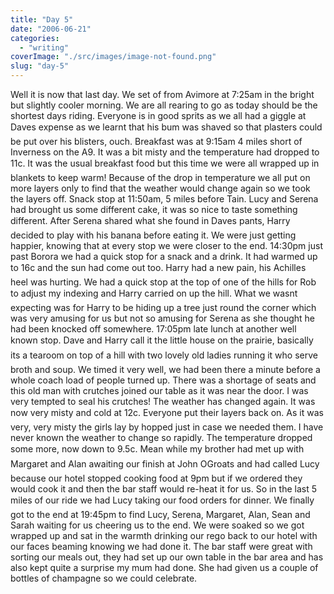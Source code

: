 ```yaml
---
title: "Day 5"
date: "2006-06-21"
categories: 
  - "writing"
coverImage: "./src/images/image-not-found.png"
slug: "day-5"
---
```


Well it is now that last day. We set of from Avimore at 7:25am in the bright but slightly cooler morning. We are all rearing to go as today should be the shortest days riding. Everyone is in good sprits as we all had a giggle at Daves expense as we learnt that his bum was shaved so that plasters could be put over his blisters, ouch. Breakfast was at 9:15am 4 miles short of Inverness on the A9. It was a bit misty and the temperature had dropped to 11c. It was the usual breakfast food but this time we were all wrapped up in blankets to keep warm! Because of the drop in temperature we all put on more layers only to find that the weather would change again so we took the layers off. Snack stop at 11:50am, 5 miles before Tain. Lucy and Serena had brought us some different cake, it was so nice to taste something different. After Serena shared what she found in Daves pants, Harry decided to play with his banana before eating it. We were just getting happier, knowing that at every stop we were closer to the end. 14:30pm just past Borora we had a quick stop for a snack and a drink. It had warmed up to 16c and the sun had come out too. Harry had a new pain, his Achilles heel was hurting. We had a quick stop at the top of one of the hills for Rob to adjust my indexing and Harry carried on up the hill. What we wasnt expecting was for Harry to be hiding up a tree just round the corner which was very amusing for us but not so amusing for Serena as she thought he had been knocked off somewhere. 17:05pm late lunch at another well known stop. Dave and Harry call it the little house on the prairie, basically its a tearoom on top of a hill with two lovely old ladies running it who serve broth and soup. We timed it very well, we had been there a minute before a whole coach load of people turned up. There was a shortage of seats and this old man with crutches joined our table as it was near the door. I was very tempted to seal his crutches! The weather has changed again. It was now very misty and cold at 12c. Everyone put their layers back on. As it was very, very misty the girls lay by hopped just in case we needed them. I have never known the weather to change so rapidly. The temperature dropped some more, now down to 9.5c. Mean while my brother had met up with Margaret and Alan awaiting our finish at John OGroats and had called Lucy because our hotel stopped cooking food at 9pm but if we ordered they would cook it and then the bar staff would re-heat it for us. So in the last 5 miles of our ride we had Lucy taking our food orders for dinner. We finally got to the end at 19:45pm to find Lucy, Serena, Margaret, Alan, Sean and Sarah waiting for us cheering us to the end. We were soaked so we got wrapped up and sat in the warmth drinking our rego back to our hotel with our faces beaming knowing we had done it. The bar staff were great with sorting our meals out, they had set up our own table in the bar area and has also kept quite a surprise my mum had done. She had given us a couple of bottles of champagne so we could celebrate.
